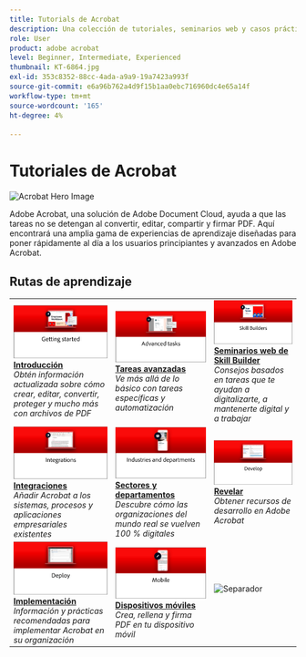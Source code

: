 ```yaml
---
title: Tutorials de Acrobat
description: Una colección de tutoriales, seminarios web y casos prácticos para Adobe Acrobat
role: User
product: adobe acrobat
level: Beginner, Intermediate, Experienced
thumbnail: KT-6864.jpg
exl-id: 353c8352-88cc-4ada-a9a9-19a7423a993f
source-git-commit: e6a96b762a4d9f15b1aa0ebc716960dc4e65a14f
workflow-type: tm+mt
source-wordcount: '165'
ht-degree: 4%

---
```


# Tutoriales de Acrobat

![Acrobat Hero Image](assets/Hero_Acrobat.jpg)

Adobe Acrobat, una solución de Adobe Document Cloud, ayuda a que las tareas no se detengan al convertir, editar, compartir y firmar PDF. Aquí encontrará una amplia gama de experiencias de aprendizaje diseñadas para poner rápidamente al día a los usuarios principiantes y avanzados en Adobe Acrobat.

## Rutas de aprendizaje

<table style="table-layout:fixed">
<tr>
  <td>
    <a href="getting-started/getting-started-overview.md">
      <img alt="Introducción" src="assets/acrobat_title_getting_started.png" />
    </a>
    <div>
    <a href="getting-started/getting-started-overview.md"><strong>Introducción</strong></a>
    </div>
    <em>Obtén información actualizada sobre cómo crear, editar, convertir, proteger y mucho más con archivos de PDF</em>
    <br>
  </td>
  <td>
    <a href="advanced-tasks/advanced-tasks-overview.md">
      <img alt="Tareas avanzadas" src="assets/acrobat_title_advanced_tasks.png" />
    </a>
    <div>
    <a href="advanced-tasks/advanced-tasks-overview.md"><strong>Tareas avanzadas</strong></a>
    </div>
    <em>Ve más allá de lo básico con tareas específicas y automatización</em>
    <br>
  </td>
  <td>
    <a href="skill-builder/skill-builder-webinars.md">
      <img alt="Skill Builder" src="assets/acrobat_title_skill_builder.png" />
    </a>
    <div>
    <a href="skill-builder/skill-builder-webinars.md"><strong>Seminarios web de Skill Builder</strong></a>
    </div>
    <em>Consejos basados en tareas que te ayudan a digitalizarte, a mantenerte digital y a trabajar</em>
    <br>
  </td>
</tr>
<tr>
  <td>
    <a href="integrate/integrate-overview.md">
      <img alt="Integraciones" src="assets/acrobat_title_integrate.png" />
    </a>
    <div>
    <a href="integrate/integrate-overview.md"><strong>Integraciones</strong></a>
    </div>
    <em>Añadir Acrobat a los sistemas, procesos y aplicaciones empresariales existentes</em>
    <br>
  </td>
  <td>
    <a href="industry/industry-overview.md">
      <img alt="Sectores y departamentos" src="assets/acrobat_title_industry.png" />
    </a>
    <div>
    <a href="industry/industry-overview.md"><strong>Sectores y departamentos</strong></a>
    </div>
    <em>Descubre cómo las organizaciones del mundo real se vuelven 100 % digitales</em>
    <br>
  </td>  
  <td>
    <a href="develop/develop-overview.md">
      <img alt="Revelar" src="assets/acrobat_title_develop.png" />
    </a>
    <div>
    <a href="develop/develop-overview.md"><strong>Revelar</strong></a>
    </div>
    <em>Obtener recursos de desarrollo en Adobe Acrobat</em>
    <br>
  </td>
</tr>
<tr>
  <td>
    <a href="deploy/deploy-overview.md">
      <img alt="Implementación" src="assets/acrobat_title_deploy.png" />
    </a>
    <div>
    <a href="deploy/deploy-overview.md"><strong>Implementación</strong></a>
    </div>
    <em>Información y prácticas recomendadas para implementar Acrobat en su organización</em>
    <br>
  </td>
  <td>
    <a href="mobile/mobile-overview.md">
      <img alt="Dispositivos móviles" src="assets/acrobat_title_mobile.png" />
    </a>
    <div>
    <a href="mobile/mobile-overview.md"><strong>Dispositivos móviles</strong></a>
    </div>
    <em>Crea, rellena y firma PDF en tu dispositivo móvil</em>
    <br>
  </td>  
  <td>
   <img alt="Separador" src="assets/Whitespacer.png" />
    <div>
    <br>
  </td>
</tr>
</table>
